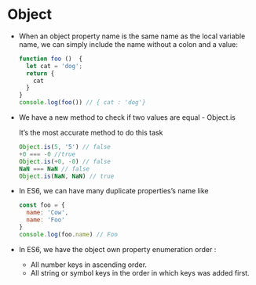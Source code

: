 # Object

- When an object property name is the same name as the local variable name, we can simply include the name without a colon and a value:

  ```js
  function foo ()  {
    let cat = 'dog';
    return {
      cat
    }
  }
  console.log(foo()) // { cat : 'dog'}
  ```

- We have a new method to check if two values are equal - Object.is

  It’s the most accurate method to do this task 

  ```js
  Object.is(5, '5') // false
  +0 === -0 //true
  Object.is(+0, -0) // false
  NaN === NaN // false
  Object.is(NaN, NaN) // true
  ```

- In ES6, we can have many duplicate properties’s name like

  ```js
  const foo = {
    name: 'Cow',
    name: 'Foo'
  }
  console.log(foo.name) // Foo
  ```

- In ES6, we have the object own property enumeration order :

  - All number keys in ascending order.
  - All string or symbol keys in the order in which keys was added first.

